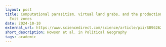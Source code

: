 ```yaml
---
layout: post
title: Computational parasitism, virtual land grabs, and the production of Web3
  Exit zones
date: 2024-10-10
external_url: https://www.sciencedirect.com/science/article/pii/S0962629824001598
short_description: Howson et al. in Political Geography
tags: academic
---
```

